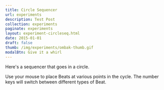 ```yaml
---
title: Circle Sequencer
url: experiments
description: Test Post
collection: experiments
paginate: experiments
layout: experiment-circleseq.html
date: 2015-01-01
draft: false
thumb: /img/experiments/ombak-thumb.gif
modalBtn: Give it a whirl
---
```

Here's a sequencer that goes in a circle.

Use your mouse to place Beats at various points in the cycle. The number keys will switch between different types of Beat.